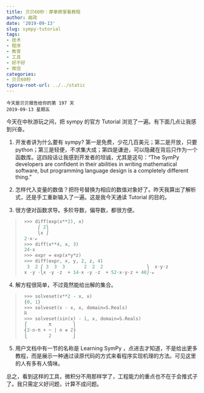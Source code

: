 ```yaml
---
title: 贝贝60秒：摩拳擦掌看教程
author: 曲政
date: '2019-09-13'
slug: sympy-tutorial
tags:
- 技术
- 程序
- 教育
- 工具
- 好不好
- 微信
categories:
- 贝贝60秒
typora-root-url: ../../static
---
```


```
今天是贝贝报告给你的第 197 天
2019-09-13 星期五
```

今天在中秋游玩之间，把 sympy 的官方 Tutorial 浏览了一遍。有下面几点让我感到兴奋。

1.  开发者讲为什么要有 sympy? 第一是免费，少花几百美元；第二是开放，只要 python；第三是轻便，不求集大成；第四是谦逊，可以隐藏在背后只作为一个函数库。这四段话让我感到开发者的坦诚，尤其是这句：“The SymPy developers are confident in their abilities in writing mathematical software, but programming language design is a completely different thing.”

2.  怎样代入变量的数值？把符号替换为相应的数值对象好了。昨天我算出了解析式，还是手工重新输入了一遍。这是我今天通读 Tutorial 的目的。

3.  很方便对函数求导。多阶导数，偏导数，都很方便。

>   ```python
>    >>> diff(exp(x**2), x)
>         ⎛ 2⎞
>         ⎝x ⎠
>    2⋅x⋅ℯ
>    >>> diff(x**4, x, 3)
>    24⋅x
>    >>> expr = exp(x*y*z)
>    >>> diff(expr, x, y, 2, z, 4)
>     3  2 ⎛ 3  3  3       2  2  2                ⎞  x⋅y⋅z
>    x ⋅y ⋅⎝x ⋅y ⋅z  + 14⋅x ⋅y ⋅z  + 52⋅x⋅y⋅z + 48⎠⋅ℯ
>   ```

4.  解方程很简单，不过竟然能给出解的集合。

>   ```python
>    >>> solveset(x**2 - x, x)
>    {0, 1}
>    >>> solveset(x - x, x, domain=S.Reals)
>    ℝ
>    >>> solveset(sin(x) - 1, x, domain=S.Reals)
>    ⎧        π        ⎫
>    ⎨2⋅n⋅π + ─ | n ∊ ℤ⎬
>    ⎩        2        ⎭
>   ```

5.  用户文档中有一节的名称是 Learning SymPy ，点进去才知道，不是给出更多教程，而是展示一种通过读原代码的方式来看程序实现机理的方法。可见这里的人有多有人情味。

总之，看到这样的工具，微积分不用那样学了，工程能力的重点也不在于会推式子了。我只需定义好问题，计算不成问题。